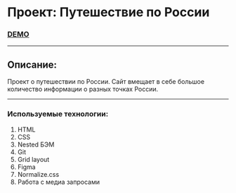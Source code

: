 # Проект: Путешествие по России

### [DEMO](https://dmitrysavelev.github.io/russian-travel/index.html)

---

## Описание:

Проект о путешествии по России.
Сайт вмещает в себе большое количество информации о разных точках России.

---

### Используемые технологии:

1. HTML
2. CSS
3. Nested БЭМ
4. Git
5. Grid layout
6. Figma
7. Normalize.css
8. Работа с медиа запросами
